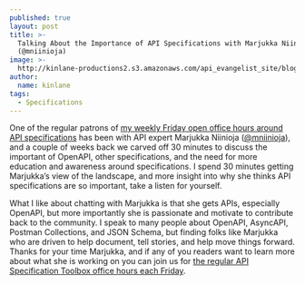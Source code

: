 ```yaml
---
published: true
layout: post
title: >-
  Talking About the Importance of API Specifications with Marjukka Niinioja
  (@mniinioja)
image: >-
  http://kinlane-productions2.s3.amazonaws.com/api_evangelist_site/blog/api_spec_toolbox_conversations_marjukka.png
author:
  name: kinlane
tags:
  - Specifications
---
```

One of the regular patrons of [my weekly Friday open office hours around API specifications](https://github.com/api-specification-toolbox/home) has been with API expert Marjukka Niinioja ([@mniinioja](https://twitter.com/mniinioja?lang=en)), and a couple of weeks back we carved off 30 minutes to discuss the important of OpenAPI, other specifications, and the need for more education and awareness around specifications. I spend 30 minutes getting Marjukka’s view of the landscape, and more insight into why she thinks API specifications are so important, take a listen for yourself.

What I like about chatting with Marjukka is that she gets APIs, especially OpenAPI, but more importantly she is passionate and motivate to contribute back to the community. I speak to many people about OpenAPI, AsyncAPI, Postman Collections, and JSON Schema, but finding folks like Marjukka who are driven to help document, tell stories, and help move things forward. Thanks for your time Marjukka, and if any of you readers want to learn more about what she is working on you can join us for [the regular API Specification Toolbox office hours each Friday](https://github.com/api-specification-toolbox/home).